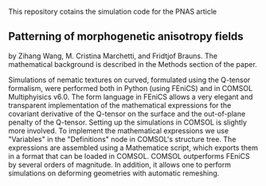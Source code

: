 This repository cotains the simulation code for the PNAS article 

## Patterning of morphogenetic anisotropy fields

by Zihang Wang, M. Cristina Marchetti, and Fridtjof Brauns.
The mathematical background is described in the Methods section of the paper.

Simulations of nematic textures on curved, formulated using the Q-tensor formalism, were performed both in Python (using FEniCS) and in COMSOL Multiphyisics v6.0. The form language in FEniCS allows a very elegant and transparent implementation of the mathematical expressions for the covariant derivative of the Q-tensor on the surface and the out-of-plane penalty of the Q-tensor. Setting up the simulations in COMSOL is slightly more involved. To implement the mathematical expressions we use "Variables" in the "Definitions" node in COMSOL's structure tree. The expressions are assembled using a Mathematice script, which exports them in a format that can be loaded in COMSOL. COMSOL outperforms FEniCS by several orders of magnitude. In addition, it allows one to perform simulations on deforming geometries with automatic remeshing.
